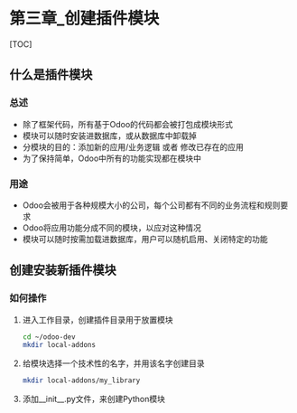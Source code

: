 

# 第三章_创建插件模块

[TOC]



## 什么是插件模块

### 总述
* 除了框架代码，所有基于Odoo的代码都会被打包成模块形式
* 模块可以随时安装进数据库，或从数据库中卸载掉
* 分模块的目的：添加新的应用/业务逻辑 或者 修改已存在的应用
* 为了保持简单，Odoo中所有的功能实现都在模块中


### 用途
* Odoo会被用于各种规模大小的公司，每个公司都有不同的业务流程和规则要求
* Odoo将应用功能分成不同的模块，以应对这种情况
* 模块可以随时按需加载进数据库，用户可以随机启用、关闭特定的功能




## 创建安装新插件模块

### 如何操作
1. 进入工作目录，创建插件目录用于放置模块
    ```bash
    cd ~/odoo-dev
    mkdir local-addons
    ```
1. 给模块选择一个技术性的名字，并用该名字创建目录
    ```bash
    mkdir local-addons/my_library
    ```
1. 添加__init__.py文件，来创建Python模块